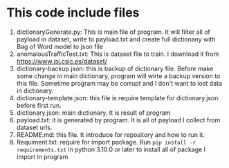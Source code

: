 # This code include files
1. dictionaryGenerate.py: This is main file of program. It will filter all of payload in dataset, write to payload.txt and create full dictionany with Bag of Word model to json file
2. anomalousTrafficTest.txt: This is dataset file to train. I download it from https://www.isi.csic.es/dataset/
3. dictionary-backup.json: this is backup of dictionary file. Before make some change in main dictionary, program will wirte a backup version to this file. Sometime program may be corrupt and I don't want to lost data in dictionary.
4. dictionary-template.json: this file is require template for dictionary.json before first run.
5. dictionary.json: main dictionary. It is result of program
6. payload.txt: it is generated by program. It is all of payload I collect from dataset urls.
7. README.md: this file. It introduce for repository and how to run it.
8. Requiment.txt: require for import package. Run `pip install -r requirements.txt` in python 3.10.0 or later to install all of package I import in program